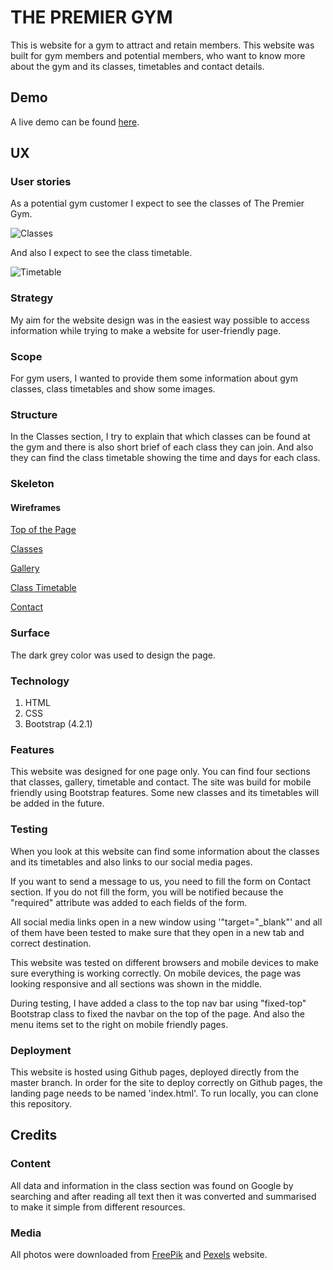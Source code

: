 
# THE PREMIER GYM 

This is website for a gym to attract and retain members. This website was built for gym members and potential members, who want to know more about the gym and its classes, timetables and contact details.


## Demo
A live demo can be found [here](https://ayhanuzumcu.github.io/milestone-project-1/).

## UX

### User stories

As a potential gym customer I expect to see the classes of The Premier Gym.

![Classes](https://ayhanuzumcu.github.io/milestone-project-1/images/class.jpg "Gym Classes")

And also I expect to see the class timetable.

![Timetable](https://ayhanuzumcu.github.io/milestone-project-1/images/timetable.jpg "Timetable")

### Strategy
My aim for the website design was in the easiest way possible to access information while trying to make a website for user-friendly page.

### Scope
For gym users, I wanted to provide them some information about gym classes, class timetables and show some images.

### Structure
In the Classes section, I try to explain that which classes can be found at the gym and there is also short brief of each class they can join. And also they can find the class timetable showing the time and days for each class.

### Skeleton
#### Wireframes

[Top of the Page](https://ayhanuzumcu.github.io/milestone-project-1/wireframes/top_page.png)

[Classes](https://ayhanuzumcu.github.io/milestone-project-1/wireframes/classes.png)

[Gallery](https://ayhanuzumcu.github.io/milestone-project-1/wireframes/gallery.png)

[Class Timetable](https://ayhanuzumcu.github.io/milestone-project-1/wireframes/timetable.png)

[Contact](https://ayhanuzumcu.github.io/milestone-project-1/wireframes/contact.png)

### Surface

The dark grey color was used to design the page.

### Technology

1. HTML
2. CSS
3. Bootstrap (4.2.1)


### Features
This website was designed for one page only. You can find four sections that classes, gallery, timetable and contact. The site was build for mobile friendly using Bootstrap features. Some new classes and its timetables will be added in the future.


### Testing
When you look at this website can find some information about the classes and its timetables and also links to our social media pages.

If you want to send a message to us, you need to fill the form on Contact section. If you do not fill the form, you will be notified because the "required" attribute was added to each fields of the form.

All social media links open in a new window using '"target="_blank"' and all of them have been tested to make sure that they open in a new tab and correct destination.

This website was tested on different browsers and mobile devices to make sure everything is working correctly. On mobile devices, the page was looking responsive and all sections was shown in the middle.

During testing, I have added a class to the top nav bar using "fixed-top" Bootstrap class to fixed the navbar on the top of the page. And also the menu items set to the right on mobile friendly pages.


### Deployment
This website is hosted using Github pages, deployed directly from the master branch. In order for the site to deploy correctly on Github pages, the landing page needs to be named 'index.html'.
To run locally, you can clone this repository.


## Credits

### Content
All data and information in the class section was found on Google by searching and after reading all text then it was converted and summarised to make it simple from different resources.

### Media

All photos were downloaded from [FreePik](https://www.freepik.com/) and [Pexels](https://www.pexels.com/) website.